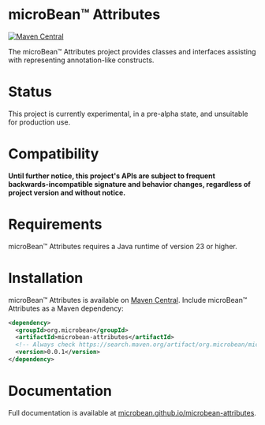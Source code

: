 # microBean™ Attributes

[![Maven Central](https://img.shields.io/maven-central/v/org.microbean/microbean-attributes.svg?label=Maven%20Central)](https://search.maven.org/artifact/org.microbean/microbean-attributes)

The microBean™ Attributes project provides classes and interfaces assisting with representing annotation-like constructs.

# Status

This project is currently experimental, in a pre-alpha state, and unsuitable for production use.

# Compatibility

**Until further notice, this project's APIs are subject to frequent backwards-incompatible signature and behavior
changes, regardless of project version and without notice.**

# Requirements

microBean™ Attributes requires a Java runtime of version 23 or higher.

# Installation

microBean™ Attributes is available on [Maven Central](https://search.maven.org/).  Include microBean™ Attributes as a Maven
dependency:

```xml
<dependency>
  <groupId>org.microbean</groupId>
  <artifactId>microbean-attributes</artifactId>
  <!-- Always check https://search.maven.org/artifact/org.microbean/microbean-attributes for up-to-date available versions. -->
  <version>0.0.1</version>
</dependency>
```

# Documentation

Full documentation is available at [microbean.github.io/microbean-attributes](https://microbean.github.io/microbean-attributes/).
